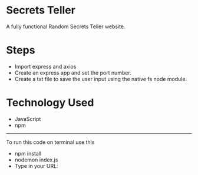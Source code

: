 # Secrets Teller
A fully functional Random Secrets Teller website.


# Steps  
- Import express and axios
-  Create an express app and set the port number.
-   Create a txt file to save the user input using the native fs node module.

# Technology Used
- JavaScript
- npm
  
---
To run this code on terminal use this
- npm install
- nodemon index.js
- Type in your URL: 
